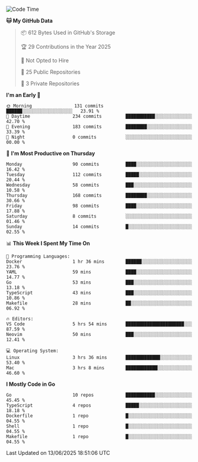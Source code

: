 <!--START_SECTION:waka-->
![Code Time](http://img.shields.io/badge/Code%20Time-1%2C266%20hrs%2049%20mins-blue)

**🐱 My GitHub Data** 

> 📦 612 Bytes Used in GitHub's Storage 
 > 
> 🏆 29 Contributions in the Year 2025
 > 
> 🚫 Not Opted to Hire
 > 
> 📜 25 Public Repositories 
 > 
> 🔑 3 Private Repositories 
 > 
**I'm an Early 🐤** 

```text
🌞 Morning                131 commits         ██████░░░░░░░░░░░░░░░░░░░   23.91 % 
🌆 Daytime                234 commits         ███████████░░░░░░░░░░░░░░   42.70 % 
🌃 Evening                183 commits         ████████░░░░░░░░░░░░░░░░░   33.39 % 
🌙 Night                  0 commits           ░░░░░░░░░░░░░░░░░░░░░░░░░   00.00 % 
```
📅 **I'm Most Productive on Thursday** 

```text
Monday                   90 commits          ████░░░░░░░░░░░░░░░░░░░░░   16.42 % 
Tuesday                  112 commits         █████░░░░░░░░░░░░░░░░░░░░   20.44 % 
Wednesday                58 commits          ███░░░░░░░░░░░░░░░░░░░░░░   10.58 % 
Thursday                 168 commits         ████████░░░░░░░░░░░░░░░░░   30.66 % 
Friday                   98 commits          ████░░░░░░░░░░░░░░░░░░░░░   17.88 % 
Saturday                 8 commits           ░░░░░░░░░░░░░░░░░░░░░░░░░   01.46 % 
Sunday                   14 commits          █░░░░░░░░░░░░░░░░░░░░░░░░   02.55 % 
```


📊 **This Week I Spent My Time On** 

```text
💬 Programming Languages: 
Docker                   1 hr 36 mins        ██████░░░░░░░░░░░░░░░░░░░   23.76 % 
YAML                     59 mins             ████░░░░░░░░░░░░░░░░░░░░░   14.77 % 
Go                       53 mins             ███░░░░░░░░░░░░░░░░░░░░░░   13.18 % 
TypeScript               43 mins             ███░░░░░░░░░░░░░░░░░░░░░░   10.86 % 
Makefile                 28 mins             ██░░░░░░░░░░░░░░░░░░░░░░░   06.92 % 

🔥 Editors: 
VS Code                  5 hrs 54 mins       ██████████████████████░░░   87.59 % 
Neovim                   50 mins             ███░░░░░░░░░░░░░░░░░░░░░░   12.41 % 

💻 Operating System: 
Linux                    3 hrs 36 mins       █████████████░░░░░░░░░░░░   53.40 % 
Mac                      3 hrs 8 mins        ████████████░░░░░░░░░░░░░   46.60 % 
```

**I Mostly Code in Go** 

```text
Go                       10 repos            ███████████░░░░░░░░░░░░░░   45.45 % 
TypeScript               4 repos             █████░░░░░░░░░░░░░░░░░░░░   18.18 % 
Dockerfile               1 repo              █░░░░░░░░░░░░░░░░░░░░░░░░   04.55 % 
Shell                    1 repo              █░░░░░░░░░░░░░░░░░░░░░░░░   04.55 % 
Makefile                 1 repo              █░░░░░░░░░░░░░░░░░░░░░░░░   04.55 % 
```




 Last Updated on 13/06/2025 18:51:06 UTC
<!--END_SECTION:waka-->
